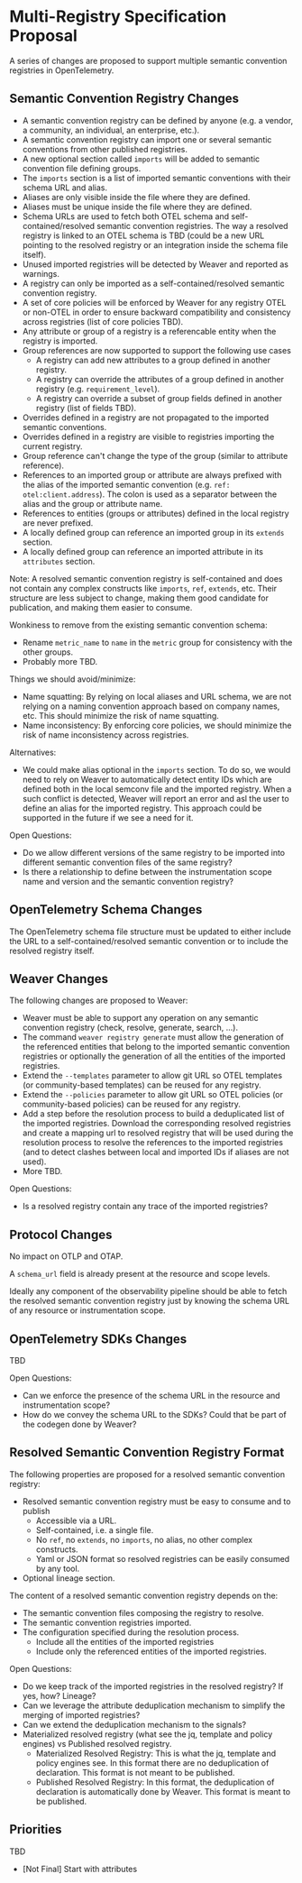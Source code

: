 # Multi-Registry Specification Proposal

A series of changes are proposed to support multiple semantic convention registries in OpenTelemetry.

## Semantic Convention Registry Changes

- A semantic convention registry can be defined by anyone (e.g. a vendor, a community, an individual, an enterprise,
  etc.).
- A semantic convention registry can import one or several semantic conventions from other published registries.
- A new optional section called `imports` will be added to semantic convention file defining groups. 
- The `imports` section is a list of imported semantic conventions with their schema URL and alias.
- Aliases are only visible inside the file where they are defined.
- Aliases must be unique inside the file where they are defined.
- Schema URLs are used to fetch both OTEL schema and self-contained/resolved semantic convention registries. The way a
  resolved registry is linked to an OTEL schema is TBD (could be a new URL pointing to the resolved registry or an
  integration inside the schema file itself). 
- Unused imported registries will be detected by Weaver and reported as warnings.
- A registry can only be imported as a self-contained/resolved semantic convention registry.
- A set of core policies will be enforced by Weaver for any registry OTEL or non-OTEL in order to ensure backward
  compatibility and consistency across registries (list of core policies TBD).
- Any attribute or group of a registry is a referencable entity when the registry is imported. 
- Group references are now supported to support the following use cases  
  - A registry can add new attributes to a group defined in another registry.
  - A registry can override the attributes of a group defined in another registry (e.g. `requirement_level`).
  - A registry can override a subset of group fields defined in another registry (list of fields TBD).
- Overrides defined in a registry are not propagated to the imported semantic conventions.
- Overrides defined in a registry are visible to registries importing the current registry.
- Group reference can't change the type of the group (similar to attribute reference).
- References to an imported group or attribute are always prefixed with the alias of the imported semantic  convention
  (e.g. `ref: otel:client.address`). The colon is used as a separator between the alias and the group or attribute name.
- References to entities (groups or attributes) defined in the local registry are never prefixed.
- A locally defined group can reference an imported group in its `extends` section.
- A locally defined group can reference an imported attribute in its `attributes` section.

Note: A resolved semantic convention registry is self-contained and does not contain any complex constructs like
`imports`, `ref`, `extends`, etc. Their structure are less subject to change, making them good candidate for
publication, and making them easier to consume.

Wonkiness to remove from the existing semantic convention schema:

- Rename `metric_name` to `name` in the `metric` group for consistency with the other groups.
- Probably more TBD.

Things we should avoid/minimize:

- Name squatting: By relying on local aliases and URL schema, we are not relying on a naming convention approach based
  on company names, etc. This should minimize the risk of name squatting.
- Name inconsistency: By enforcing core policies, we should minimize the risk of name inconsistency across registries.

Alternatives:

- We could make alias optional in the `imports` section. To do so, we would need to rely on Weaver to automatically
  detect entity IDs which are defined both in the local semconv file and the imported registry. When a such conflict is
  detected, Weaver will report an error and asl the user to define an alias for the imported registry. This approach
  could be supported in the future if we see a need for it.

Open Questions:
- Do we allow different versions of the same registry to be imported into different semantic convention files of the
  same registry?
- Is there a relationship to define between the instrumentation scope name and version and the semantic convention
  registry?

## OpenTelemetry Schema Changes

The OpenTelemetry schema file structure must be updated to either include the URL to a self-contained/resolved
semantic convention or to include the resolved registry itself. 

## Weaver Changes

The following changes are proposed to Weaver:

- Weaver must be able to support any operation on any semantic convention registry (check, resolve, generate, search,
  ...).
- The command `weaver registry generate` must allow the generation of the referenced entities that belong to the
  imported semantic convention registries or optionally the generation of all the entities of the imported registries.
- Extend the `--templates` parameter to allow git URL so OTEL templates (or community-based templates) can be reused
  for any registry.
- Extend the `--policies` parameter to allow git URL so OTEL policies (or community-based policies) can be reused for
  any registry.
- Add a step before the resolution process to build a deduplicated list of the imported registries. Download the
  corresponding resolved registries and create a mapping url to resolved registry that will be used during the
  resolution process to resolve the references to the imported registries (and to detect clashes between local and
  imported IDs if aliases are not used).
- More TBD.

Open Questions: 
- Is a resolved registry contain any trace of the imported registries?

## Protocol Changes

No impact on OTLP and OTAP. 

A `schema_url` field is already present at the resource and scope levels. 

Ideally any component of the observability pipeline should be able to fetch the resolved semantic convention registry
just by knowing the schema URL of any resource or instrumentation scope. 

## OpenTelemetry SDKs Changes

TBD

Open Questions:

- Can we enforce the presence of the schema URL in the resource and instrumentation scope?
- How do we convey the schema URL to the SDKs? Could that be part of the codegen done by Weaver?

## Resolved Semantic Convention Registry Format

The following properties are proposed for a resolved semantic convention registry:

- Resolved semantic convention registry must be easy to consume and to publish
  - Accessible via a URL.
  - Self-contained, i.e. a single file.
  - No `ref`, no `extends`, no `imports`, no alias, no other complex constructs.
  - Yaml or JSON format so resolved registries can be easily consumed by any tool.
- Optional lineage section.

The content of a resolved semantic convention registry depends on the:
- The semantic convention files composing the registry to resolve.
- The semantic convention registries imported.
- The configuration specified during the resolution process.
  - Include all the entities of the imported registries
  - Include only the referenced entities of the imported registries.

Open Questions:

- Do we keep track of the imported registries in the resolved registry? If yes, how? Lineage?
- Can we leverage the attribute deduplication mechanism to simplify the merging of imported registries?
- Can we extend the deduplication mechanism to the signals? 
- Materialized resolved registry (what see the jq, template and policy engines) vs Published resolved registry.
  - Materialized Resolved Registry: This is what the jq, template and policy engines see. In this format there are
  no deduplication of declaration. This format is not meant to be published.
  - Published Resolved Registry: In this format, the deduplication of declaration is automatically done by Weaver. 
  This format is meant to be published.

## Priorities

TBD

- [Not Final] Start with attributes